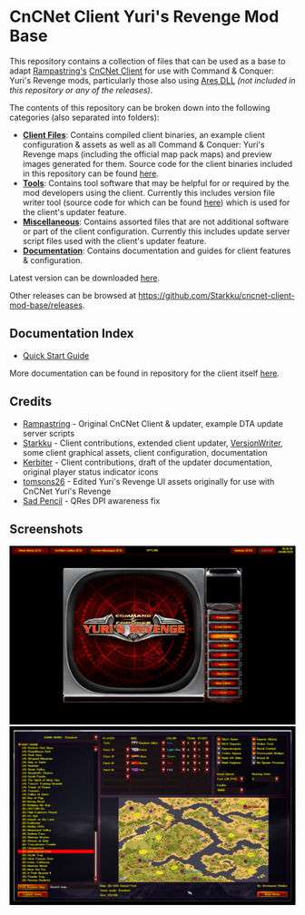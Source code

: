 # CnCNet Client Yuri's Revenge Mod Base #

This repository contains a collection of files that can be used as a base to adapt [Rampastring's](https://github.com/Rampastring) [CnCNet Client](https://github.com/CnCNet/xna-cncnet-client) for use with Command & Conquer: Yuri's Revenge mods, particularly those also using [Ares DLL](https://ares.strategy-x.com/) _(not included in this repository or any of the releases)_.

The contents of this repository can be broken down into the following categories (also separated into folders):

- **[Client Files](ClientFiles)**: Contains compiled client binaries, an example client configuration & assets as well as all Command & Conquer: Yuri's Revenge maps (including the official map pack maps) and preview images generated for them. Source code for the client binaries included in this repository can be found [here](https://github.com/CnCNet/xna-cncnet-client).
- **[Tools](Tools)**: Contains tool software that may be helpful for or required by the mod developers using the client. Currently this includes version file writer tool (source code for which can be found [here](https://github.com/Starkku/VersionWriter)) which is used for the client's updater feature.
- **[Miscellaneous](Miscellaneous)**: Contains assorted files that are not additional software or part of the client configuration. Currently this includes update server script files used with the client's updater feature.
- **[Documentation](Documentation)**: Contains documentation and guides for client features & configuration.

Latest version can be downloaded [here](https://github.com/Starkku/cncnet-client-mod-base/archive/refs/tags/latest.zip).

Other releases can be browsed at https://github.com/Starkku/cncnet-client-mod-base/releases.

## Documentation Index

- [Quick Start Guide](Documentation/QuickStartGuide.md)

More documentation can be found in repository for the client itself [here](https://github.com/CnCNet/xna-cncnet-client/tree/develop/Docs).

Credits
-------

- [Rampastring](https://github.com/Rampastring) - Original CnCNet Client & updater, example DTA update server scripts
- [Starkku](https://github.com/Starkku) - Client contributions, extended client updater, [VersionWriter](https://github.com/Starkku/VersionWriter), some client graphical assets, client configuration, documentation
- [Kerbiter](https://github.com/Metadorius) - Client contributions, draft of the updater documentation, original player status indicator icons
- [tomsons26](https://github.com/tomsons26) - Edited Yuri's Revenge UI assets originally for use with CnCNet Yuri's Revenge
- [Sad Pencil](https://github.com/SadPencil) - QRes DPI awareness fix

Screenshots
-------
![Screenshot of client main menu.](modbaseclient-mainmenu.png?raw=true "Main menu in example configuration.")
![Screenshot of client skirmish game lobby.](modbaseclient-skirmishlobby.png?raw=true "Skirmish game lobby in example configuration.")